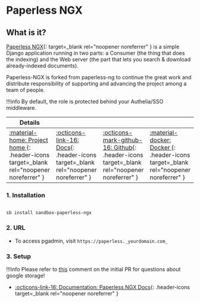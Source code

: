 # Paperless NGX

## What is it?

[Paperless NGX](https://github.com/paperless-ngx/paperless-ngx#paperless-ngx){: target=_blank rel="noopener noreferrer" } is a simple Django application running in two parts: a Consumer (the thing that does the indexing) and the Web server (the part that lets you search & download already-indexed documents).

Paperless-NGX is forked from paperless-ng to continue the great work and distribute responsibility of supporting and advancing the project among a team of people.

!!!info
    By default, the role is protected behind your Authelia/SSO middleware.

| Details     |             |             |             |
|-------------|-------------|-------------|-------------|
| [:material-home: Project home ](https://github.com/paperless-ngx/paperless-ngx#paperless-ngx){: .header-icons target=_blank rel="noopener noreferrer" } | [:octicons-link-16: Docs](https://paperless-ngx.readthedocs.io/en/latest/index.html){: .header-icons target=_blank rel="noopener noreferrer" } | [:octicons-mark-github-16: Github](https://github.com/paperless-ngx/paperless-ngx){: .header-icons target=_blank rel="noopener noreferrer" } | [:material-docker: Docker ](https://hub.docker.com/r/paperlessngx/paperless-ngx){: .header-icons target=_blank rel="noopener noreferrer" }|

### 1. Installation

``` shell

sb install sandbox-paperless-ngx

```

### 2. URL

- To access pgadmin, visit `https://paperless._yourdomain.com_`

### 3. Setup

!!!info
    Please refer to [this](https://github.com/saltyorg/docs/issues/116#issuecomment-1278733921) comment on the initial PR for questions about google storage!

- [:octicons-link-16: Documentation: Paperless NGX Docs](https://paperless-ngx.readthedocs.io/en/latest/index.html){: .header-icons target=_blank rel="noopener noreferrer" }
